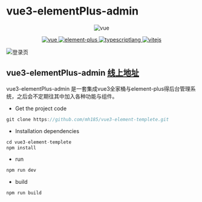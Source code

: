 # vue3-elementPlus-admin

<p align="center">
    <img src="https://vkceyugu.cdn.bspapp.com/VKCEYUGU-201d7d1b-d463-4f91-8946-6d0f6581a344/1e058553-ba12-4afe-b2b5-97da3892c78b.png" alt="vue">
</p>

<p align="center">
    <a href="https://v3.cn.vuejs.org/">
        <img src="https://img.shields.io/badge/vue-3%2B-green" alt="vue" />
    </a>
    <a href="https://element-plus.gitee.io/zh-CN/#/zh-CN/component/installation">
        <img src="https://img.shields.io/badge/element--plus-1%2B-red" alt="element-plus">
    </a>
    <a href="https://www.typescriptlang.org/">
        <img src="https://img.shields.io/badge/typescript-4%2B-blue" alt="typescriptlang">
    </a>
    <a href="https://vitejs.cn/">
        <img src="https://img.shields.io/badge/vite-2%2B-orange" alt="vitejs">
    </a>
</p>

<img src="https://img-blog.csdnimg.cn/f204bf11efcb470096f01fd0a037a463.png" alt="登录页" />

## vue3-elementPlus-admin [线上地址]()

vue3-elementPlus-admin 是一套集成vue3全家桶与element-plus得后台管理系统，之后会不定期往其中加入各种功能与组件。

- Get the project code

```javascript
git clone https://github.com/mh185/vue3-element-templete.git
```

- Installation dependencies

```javascript
cd vue3-element-templete
npm install
```

- run

```javascript
npm run dev
```

- build

```javascript
npm run build
```
